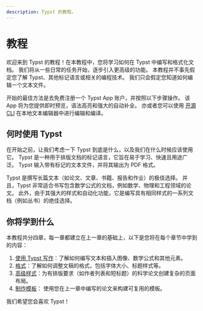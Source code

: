 ```yaml
---
description: Typst 的教程。
---
```


# 教程

欢迎来到 Typst 的教程！在本教程中，您将学习如何在 Typst 中编写和格式化文档。
我们将从一些日常的任务开始，逐步引入更高级的功能。
本教程并不事先假定您了解 Typst、其他标记语言或相关的编程技术。
我们只会假定您知道如何编辑一个文本文件。

开始的最佳方法是去免费注册一个 Typst App 账户，并按照以下步骤操作。
该 App 将为您提供即时预览，语法高亮和强大的自动补全。
亦或者您可以使用 [开源 CLI](https://github.com/typst/typst) 在本地文本编辑器中进行编辑和编译。

## 何时使用 Typst

在开始之前，让我们考虑一下 Typst 到底是什么，以及我们在什么时候应该使用它。
Typst 是一种用于排版文档的标记语言，它旨在易于学习、快速且用途广泛。
Typst 输入带有标记的文本文件，并将其输出为 PDF 格式。

Typst 是撰写长篇文本（如论文、文章、书籍、报告和作业）的极佳选择。
并且，Typst 非常适合书写包含数学公式的文档，例如数学、物理和工程领域的论文。
此外，由于其强大的样式和自动化功能，它是编写具有相同样式的一系列文档（例如丛书）的绝佳选择。

## 你将学到什么

本教程共分四章，每一章都建立在上一章的基础上，以下是您将在每个章节中学到的内容：

1. [使用 Typst 写作](/zh/tutorial/writing-in-typst)：了解如何编写文本和插入图像、数学公式和其他元素。
2. [格式](/zh/tutorial/formatting)：了解如何调整文稿的格式，包括字体大小、标题样式等。
3. [高级样式](/zh/tutorial/advanced-styling)：为有排版要求（如作者列表和短标题）的科学论文创建复杂的页面布局。
4. [制作模板](/zh/tutorial/making-a-template)： 使用您在上一章中编写的论文来构建可复用的模板。

我们希望您会喜欢 Typst！
